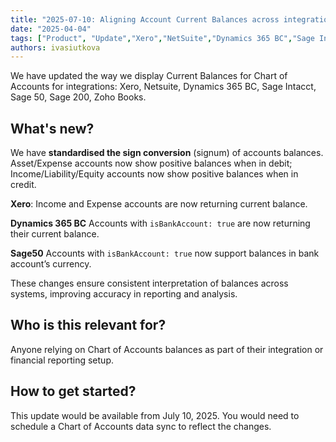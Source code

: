 ```yaml
---
title: "2025-07-10: Aligning Account Current Balances across integrations"
date: "2025-04-04"
tags: ["Product", "Update","Xero","NetSuite","Dynamics 365 BC","Sage Intacct", "Sage 50", "Sage 200", "Zoho Books"]
authors: ivasiutkova
---
```


We have updated the way we display Current Balances for Chart of Accounts for integrations: Xero, Netsuite, Dynamics 365 BC, Sage Intacct, Sage 50, Sage 200, Zoho Books.

<!--truncate-->

## What's new?

We have **standardised the sign conversion** (signum) of accounts balances. Asset/Expense accounts now show positive balances when in debit; Income/Liability/Equity accounts now show positive balances when in credit.

**Xero**: Income and Expense accounts are now returning current balance.

**Dynamics 365 BC** Accounts with `isBankAccount: true` are now returning their current balance.

**Sage50** Accounts with `isBankAccount: true` now support balances in bank account’s currency.

These changes ensure consistent interpretation of balances across systems, improving accuracy in reporting and analysis.

## Who is this relevant for?

Anyone relying on Chart of Accounts balances as part of their integration or financial reporting setup.

## How to get started?

This update would be available from July 10, 2025. You would need to schedule a Chart of Accounts data sync to reflect the changes.